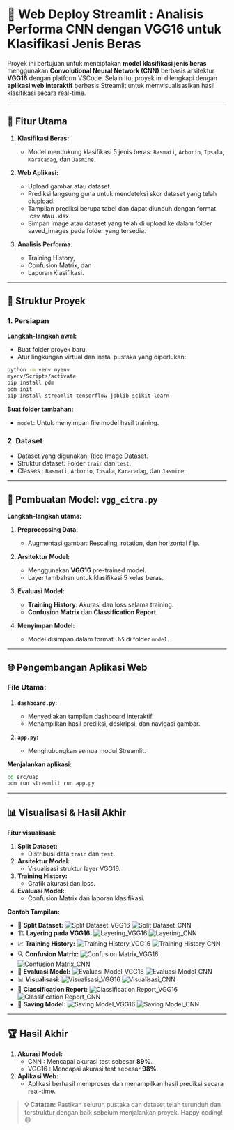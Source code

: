 # 🌾 Web Deploy Streamlit : Analisis Performa CNN dengan VGG16 untuk Klasifikasi Jenis Beras

Proyek ini bertujuan untuk menciptakan  **model klasifikasi jenis beras** menggunakan **Convolutional Neural Network (CNN)** berbasis arsitektur **VGG16** dengan platform VSCode. Selain itu, proyek ini dilengkapi dengan **aplikasi web interaktif** berbasis Streamlit untuk memvisualisasikan hasil klasifikasi secara real-time.

---

## 🚀 Fitur Utama

1. **Klasifikasi Beras:**
   - Model mendukung klasifikasi 5 jenis beras: `Basmati`, `Arborio`, `Ipsala`, `Karacadag`, dan `Jasmine`.
     
2. **Web Aplikasi:**
   - Upload gambar atau dataset.
   - Prediksi langsung guna untuk mendeteksi skor dataset yang telah diupload.
   - Tampilan prediksi berupa tabel dan dapat diunduh dengan format .csv atau .xlsx.
   - Simpan image atau dataset yang telah di upload ke dalam folder saved_images pada folder yang tersedia.
     
3. **Analisis Performa:**
   - Training History,
   - Confusion Matrix, dan
   - Laporan Klasifikasi.

---

## 📂 Struktur Proyek

### 1. Persiapan

**Langkah-langkah awal:**
- Buat folder proyek baru.
- Atur lingkungan virtual dan instal pustaka yang diperlukan:

```bash
python -m venv myenv
myenv/Scripts/activate
pip install pdm
pdm init
pip install streamlit tensorflow joblib scikit-learn
```

**Buat folder tambahan:**
- `model`: Untuk menyimpan file model hasil training.

### 2. Dataset

- Dataset yang digunakan: [Rice Image Dataset](https://www.kaggle.com/datasets/ayanwap7/rice-image-dataset-train-test-split).
- Struktur dataset: Folder `train` dan `test`.
- Classes : `Basmati`, `Arborio`, `Ipsala`, `Karacadag`, dan `Jasmine`.

---

## 🧠 Pembuatan Model: `vgg_citra.py`

**Langkah-langkah utama:**

1. **Preprocessing Data:**
   - Augmentasi gambar: Rescaling, rotation, dan horizontal flip.

2. **Arsitektur Model:**
   - Menggunakan **VGG16** pre-trained model.
   - Layer tambahan untuk klasifikasi 5 kelas beras.

3. **Evaluasi Model:**
   - **Training History**: Akurasi dan loss selama training.
   - **Confusion Matrix** dan **Classification Report**.

4. **Menyimpan Model:**
   - Model disimpan dalam format `.h5` di folder `model`.

---

## 🌐 Pengembangan Aplikasi Web

### File Utama:

1. **`dashboard.py`:**
   - Menyediakan tampilan dashboard interaktif.
   - Menampilkan hasil prediksi, deskripsi, dan navigasi gambar.

2. **`app.py`:**
   - Menghubungkan semua modul Streamlit.

**Menjalankan aplikasi:**
```bash
cd src/uap
pdm run streamlit run app.py
```

---

## 📊 Visualisasi & Hasil Akhir

**Fitur visualisasi:**
1. **Split Dataset:**
   - Distribusi data `train` dan `test`.
2. **Arsitektur Model:**
   - Visualisasi struktur layer VGG16.
3. **Training History:**
   - Grafik akurasi dan loss.
4. **Evaluasi Model:**
   - Confusion Matrix dan laporan klasifikasi.

**Contoh Tampilan:**
- 📸 **Split Dataset:**
  ![Split Dataset_VGG16](C:/Users/MSI-PC/Documents/uap/src/uap/image/split.png)
  ![Split Dataset_CNN](C:/Users/MSI-PC/Documents/uap/src/uap/image/split.png)
- 🏗️ **Layering pada VGG16:**
  ![Layering_VGG16](C:/Users/MSI-PC/Documents/uap/src/uap/image/layering.png)
  ![Layering_CNN](C:/Users/MSI-PC/Documents/uap/src/uap/image/layer_cnn.png)
- 📈 **Training History:**
  ![Training History_VGG16](C:/Users/MSI-PC/Documents/uap/src/uap/image/training.png)
  ![Training History_CNN](C:/Users/MSI-PC/Documents/uap/src/uap/image/train_cnn.png)
- 🔍 **Confusion Matrix:**
  ![Confusion Matrix_VGG16](C:/Users/MSI-PC/Documents/uap/src/uap/image/cm.png)
  ![Confusion Matrix_CNN](C:/Users/MSI-PC/Documents/uap/src/uap/image/cm_cnn.png)
- 🧪 **Evaluasi Model:**
  ![Evaluasi Model_VGG16](C:/Users/MSI-PC/Documents/uap/src/uap/image/eval.png)
  ![Evaluasi Model_CNN](C:/Users/MSI-PC/Documents/uap/src/uap/image/eval_cnn.png)
- 📊 **Visualisasi:**
  ![Visualisasi_VGG16](C:/Users/MSI-PC/Documents/uap/src/uap/image/visualisas.png)
  ![Visualisasi_CNN](C:/Users/MSI-PC/Documents/uap/src/uap/image/visual_cnn.png)
- 📜 **Classification Report:**
  ![Classification Report_VGG16](C:/Users/MSI-PC/Documents/uap/src/uap/image/cr.png)
  ![Classification Report_CNN](C:/Users/MSI-PC/Documents/uap/src/uap/image/cr_cnn.png)
- 💾 **Saving Model:**
  ![Saving Model_VGG16](C:/Users/MSI-PC/Documents/uap/src/uap/image/saving.png)
  ![Saving Model_CNN](C:/Users/MSI-PC/Documents/uap/src/uap/image/save_cnn.png)

---

## 🏆 Hasil Akhir

1. **Akurasi Model:**
   - CNN : Mencapai akurasi test sebesar **89%**.
   - VGG16 : Mencapai akurasi test sebesar **98%**.
2. **Aplikasi Web:**
   - Aplikasi berhasil memproses dan menampilkan hasil prediksi secara real-time.

> **💡 Catatan:**
> Pastikan seluruh pustaka dan dataset telah terunduh dan terstruktur dengan baik sebelum menjalankan proyek. Happy coding! 😄
